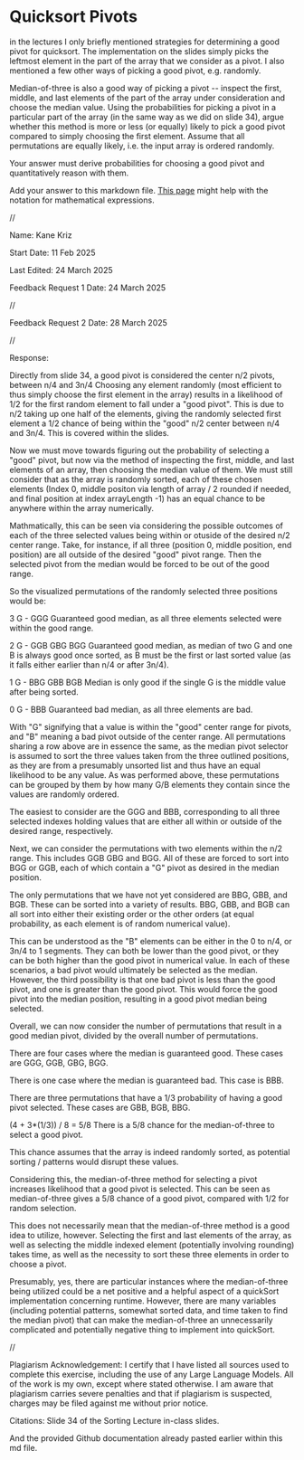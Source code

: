 # Quicksort Pivots

in the lectures I only briefly mentioned strategies for determining a good pivot
for quicksort. The implementation on the slides simply picks the leftmost
element in the part of the array that we consider as a pivot. I also mentioned a
few other ways of picking a good pivot, e.g. randomly.

Median-of-three is also a good way of picking a pivot -- inspect the first,
middle, and last elements of the part of the array under consideration and
choose the median value. Using the probabilities for picking a pivot in a
particular part of the array (in the same way as we did on slide 34), argue
whether this method is more or less (or equally) likely to pick a good pivot
compared to simply choosing the first element. Assume that all permutations are
equally likely, i.e. the input array is ordered randomly.

Your answer must derive probabilities for choosing a good pivot and
quantitatively reason with them.

Add your answer to this markdown file. [This
page](https://docs.github.com/en/get-started/writing-on-github/working-with-advanced-formatting/writing-mathematical-expressions)
might help with the notation for mathematical expressions.


//


Name: Kane Kriz

Start Date: 11 Feb 2025

Last Edited: 24 March 2025

Feedback Request 1 Date: 24 March 2025


//


Feedback Request 2 Date: 28 March 2025


//


Response:

Directly from slide 34, a good pivot is considered the center n/2 pivots, between n/4 and 3n/4
Choosing any element randomly (most efficient to thus simply choose the first element in the array) results in a likelihood of 1/2 for the first random element to fall under a "good pivot".
This is due to n/2 taking up one half of the elements, giving the randomly selected first element a 1/2 chance of being within the "good" n/2 center between n/4 and 3n/4.
This is covered within the slides.

Now we must move towards figuring out the probability of selecting a "good" pivot, but now via the method of inspecting the first, middle, and last elements of an array, then choosing the median value of them.
We must still consider that as the array is randomly sorted, each of these chosen elements (Index 0, middle positon via length of array / 2 rounded if needed, and final position at index arrayLength -1) has an equal chance to be anywhere within the array numerically.

Mathmatically, this can be seen via considering the possible outcomes of each of the three selected values being within or otuside of the desired n/2 center range.
Take, for instance, if all three (position 0, middle position, end position) are all outside of the desired "good" pivot range. 
Then the selected pivot from the median would be forced to be out of the good range.

So the visualized permutations of the randomly selected three positions would be: 

3 G - GGG 
Guaranteed good median, as all three elements selected were within the good range.

2 G - GGB GBG BGG
Guaranteed good median, as median of two G and one B is always good once sorted, as B must be the first or last sorted value (as it falls either earlier than n/4 or after 3n/4).

1 G - BBG GBB BGB 
Median is only good if the single G is the middle value after being sorted.

0 G - BBB 
Guaranteed bad median, as all three elements are bad.

With "G" signifying that a value is within the "good" center range for pivots, and "B" meaning a bad pivot outside of the center range.
All permutations sharing a row above are in essence the same, as the median pivot selector is assumed to sort the three values taken from the three outlined positions, as they are from a presumably unsorted list and thus have an equal likelihood to be any value.
As was performed above, these permutations can be grouped by them by how many G/B elements they contain since the values are randomly ordered.

The easiest to consider are the GGG and BBB, corresponding to all three selected indexes holding values that are either all within or outside of the desired range, respectively.

Next, we can consider the permutations with two elements within the n/2 range. 
This includes GGB GBG and BGG.
All of these are forced to sort into BGG or GGB, each of which contain a "G" pivot as desired in the median position.

The only permutations that we have not yet considered are BBG, GBB, and BGB.
These can be sorted into a variety of results. 
BBG, GBB, and BGB can all sort into either their existing order or the other orders (at equal probability, as each element is of random numerical value).

This can be understood as the "B" elements can be either in the 0 to n/4, or 3n/4 to 1 segments.
They can both be lower than the good pivot, or they can be both higher than the good pivot in numerical value.
In each of these scenarios, a bad pivot would ultimately be selected as the median.
However, the third possibility is that one bad pivot is less than the good pivot, and one is greater than the good pivot.
This would force the good pivot into the median position, resulting in a good pivot median being selected.

Overall, we can now consider the number of permutations that result in a good median pivot, divided by the overall number of permutations.

There are four cases where the median is guaranteed good. 
These cases are GGG, GGB, GBG, BGG.

There is one case where the median is guaranteed bad. 
This case is BBB.

There are three permutations that have a 1/3 probability of having a good pivot selected.
These cases are GBB, BGB, BBG.

(4 + 3*(1/3)) / 8 = 5/8
There is a 5/8 chance for the median-of-three to select a good pivot.

This chance assumes that the array is indeed randomly sorted, as potential sorting / patterns would disrupt these values.

Considering this, the median-of-three method for selecting a pivot increases likelihood that a good pivot is selected.
This can be seen as median-of-three gives a 5/8 chance of a good pivot, compared with 1/2 for random selection.

This does not necessarily mean that the median-of-three method is a good idea to utilize, however.
Selecting the first and last elements of the array, as well as selecting the middle indexed element (potentially involving rounding) takes time, as well as the necessity to sort these three elements in order to choose a pivot.

Presumably, yes, there are particular instances where the median-of-three being utilized could be a net positive and a helpful aspect of a quickSort implementation concerning runtime.
However, there are many variables (including potential patterns, somewhat sorted data, and time taken to find the median pivot) that can make the median-of-three an unnecessarily complicated and potentially negative thing to implement into quickSort.


//


Plagiarism Acknowledgement: I certify that I have listed all sources used to complete this exercise, including the use of any Large Language Models. All of the work is my own, except where stated otherwise. I am aware that plagiarism carries severe penalties and that if plagiarism is suspected, charges may be filed against me without prior notice.

Citations:
Slide 34 of the Sorting Lecture in-class slides.

And the provided Github documentation already pasted earlier within this md file.

